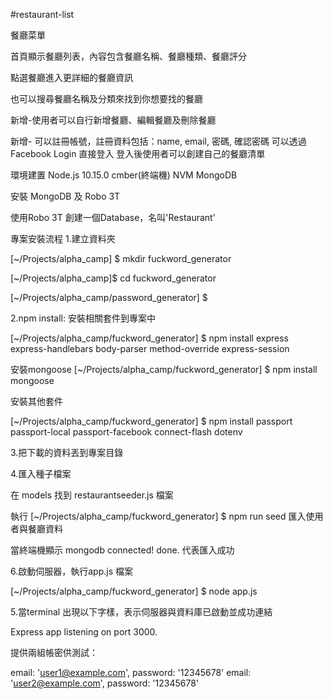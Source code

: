 #restaurant-list

餐廳菜單

首頁顯示餐廳列表，內容包含餐廳名稱、餐廳種類、餐廳評分

點選餐廳進入更詳細的餐廳資訊

也可以搜尋餐廳名稱及分類來找到你想要找的餐廳

新增-使用者可以自行新增餐廳、編輯餐廳及刪除餐廳

新增-
可以註冊帳號，註冊資料包括：name, email, 密碼, 確認密碼
可以透過Facebook Login 直接登入
登入後使用者可以創建自己的餐廳清單

環境建置 Node.js 10.15.0 cmber(終端機) NVM MongoDB

安裝  MongoDB 及 Robo 3T

使用Robo 3T 創建一個Database，名叫'Restaurant'

專案安裝流程 1.建立資料夾

[~/Projects/alpha_camp] $ mkdir fuckword_generator

[~/Projects/alpha_camp]$ cd fuckword_generator

[~/Projects/alpha_camp/password_generator] $

2.npm install: 安裝相關套件到專案中

[~/Projects/alpha_camp/fuckword_generator] $ npm install express express-handlebars body-parser method-override express-session

安裝mongoose
[~/Projects/alpha_camp/fuckword_generator] $ npm install mongoose

安裝其他套件

[~/Projects/alpha_camp/fuckword_generator] $ npm install passport passport-local passport-facebook connect-flash dotenv



3.把下載的資料丟到專案目錄



4.匯入種子檔案

在 models 找到 restaurantseeder.js 檔案

執行 
[~/Projects/alpha_camp/fuckword_generator] $ npm run seed
匯入使用者與餐廳資料

當終端機顯示
mongodb connected!
done.
代表匯入成功

6.啟動伺服器，執行app.js 檔案

[~/Projects/alpha_camp/fuckword_generator] $ node app.js

5.當terminal 出現以下字樣，表示伺服器與資料庫已啟動並成功連結

Express app listening on port 3000.


提供兩組帳密供測試：

email: 'user1@example.com', password: '12345678'
email: 'user2@example.com', password: '12345678'
